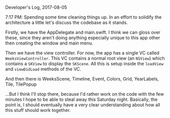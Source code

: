 Developer's Log, 2017-08-05

7:17 PM: Spending some time cleaning things up. In an effort to solidify the architecture a little let's discuss the codebase as it stands.

Firstly, we have the AppDelegate and main.swift. I think we can gloss over these, since they aren't doing anything especially unique to this app other then creating the window and main menu.

Then we have the view controller. For now, the app has a single VC called `WeeksViewController`. This VC contains a normal root view (an `NSView`) which contains a `SKView` to display the `SKScene`. All this is setup inside the `loadView` and `viewDidLoad` methods of the VC.

And then there is WeeksScene, Timeline, Event, Colors, Grid, YearLabels, Tile, TilePopup

...But I think I'll stop there, because I'd rather work on the code with the few minutes I hope to be able to steal away this Saturday night. Basically, the point is, I should eventually have a very clear understanding about how all this stuff should work together.


